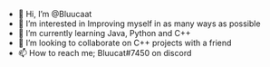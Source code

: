 - 👋 Hi, I’m @Bluucaat
- 👀 I’m interested in Improving myself in as many ways as possible
- 🌱 I’m currently learning Java, Python and C++
- 💞️ I’m looking to collaborate on C++ projects with a friend
- 📫 How to reach me; Bluucat#7450 on discord

<!---
Bluucaat/Bluucaat is a ✨ special ✨ repository because its `README.md` (this file) appears on your GitHub profile.
You can click the Preview link to take a look at your changes.
--->
